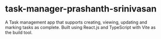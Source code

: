 # task-manager-prashanth-srinivasan
A Task management app that supports creating, viewing, updating and marking tasks as complete. Built using React.js and TypeScript with Vite as the build tool.
